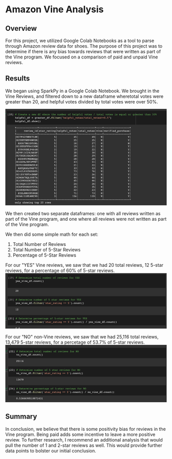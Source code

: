 # Amazon Vine Analysis

## Overview
For this project, we utilized Google Colab Notebooks as a tool to parse through Amazon review data for shoes. The purpose of this project was to determine if there is any bias towards reviews that were written as part of the Vine program. We focused on a comparison of paid and unpaid Vine reviews.

## Results
We began using SparkPy in a Google Colab Notebook. We brought in the Vine Reviews, and filtered down to a new dataframe wheretotal votes were greater than 20, and helpful votes divided by total votes were over 50%.

![helpful_df](https://github.com/bessobrien/Amazon_Vine_Analysis/blob/main/Resources/helpful_df.png)

We then created two separate dataframes: one with all reviews written as part of the Vine program, and one where all reviews were not written as part of the Vine program.

We then did some simple math for each set:
1. Total Number of Reviews
2. Total Number of 5-Star Reviews
3. Percentage of 5-Star Reviews

For our "YES" Vine reviews, we saw that we had 20 total reviews, 12 5-star reviews, for a percentage of 60% of 5-star reviews.
![yes_results](https://github.com/bessobrien/Amazon_Vine_Analysis/blob/main/Resources/yes_results.png)

For our "NO" non-Vine reviews, we saw that we had 25,116 total reviews, 13,479 5-star reviews, for a percetage of 53.7% of 5-star reviews.
![no_results](https://github.com/bessobrien/Amazon_Vine_Analysis/blob/main/Resources/no_results.png)

## Summary

In conclusion, we believe that there is some positivity bias for reviews in the Vine program. Being paid adds some incentive to leave a more positive review. To further research, I recommend an additional analysis that would pull the number of 1 and 2-star reviews as well. This would provide further data points to bolster our initial conclusion.
